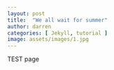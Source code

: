 ```yaml
---
layout: post
title:  "We all wait for summer"
author: darren
categories: [ Jekyll, tutorial ]
image: assets/images/1.jpg
---
```

TEST page